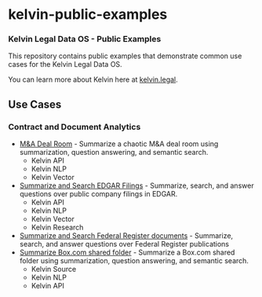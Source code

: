# kelvin-public-examples
### Kelvin Legal Data OS - Public Examples

This repository contains public examples that demonstrate common use cases
for the Kelvin Legal Data OS.  

You can learn more about Kelvin here at [kelvin.legal](https://kelvin.legal).

## Use Cases

### Contract and Document Analytics

* [M&A Deal Room](notebooks/summarize_bluth_data_room.ipynb) - Summarize a chaotic M&A deal room using summarization, question answering, and semantic search. 
  - Kelvin API
  - Kelvin NLP
  - Kelvin Vector
* [Summarize and Search EDGAR Filings](notebooks/summarize_edgar.ipynb) - Summarize, search, and answer questions over public company filings in EDGAR.
  - Kelvin API
  - Kelvin NLP
  - Kelvin Vector
  - Kelvin Research
* [Summarize and Search Federal Register documents](notebooks/summarize_fr.ipynb) - Summarize, search, and answer questions over Federal Register publications
* [Summarize Box.com shared folder](examples/summarize_bluth_data_room.py) - Summarize a Box.com shared folder using summarization, question answering, and semantic search. 
  - Kelvin Source
  - Kelvin NLP
  - Kelvin API


